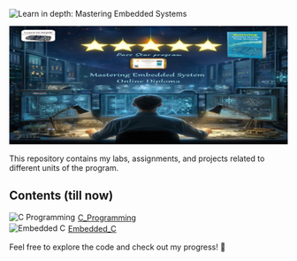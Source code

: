  ![Learn in depth: Mastering Embedded Systems](https://img.shields.io/badge/%20Learn_in_depth%3A-_Mastering_Embedded_Systems-blue?style=for-the-badge&logoColor=%20&logoSize=50)

![Banner](https://github.com/Ouss9ama/Mastering_Embedded_System_Diploma/blob/master/banner.jpg?raw=true)

This repository contains my labs, assignments, and projects related to different units of the program.

## Contents (till now)

<div style="display: flex; align-items: center;">
    <img src="https://img.shields.io/badge/C%20Programming-Ready%20to%20Explore-brightgreen" alt="C Programming" style="margin-bottom: 3px;" />
    <a href="C_Programming" style="margin-left: 5px;">C_Programming</a>
</div>
<div style="display: flex; align-items: center;">
    <img src="https://img.shields.io/badge/Embedded%20C-Under%20Construction-orange" alt="Embedded C" style="margin-bottom: 3px;" />
    <a href="Embedded_C" style="margin-left: 5px;">Embedded_C</a>
</div>


Feel free to explore the code and check out my progress! 🚀

  


 
